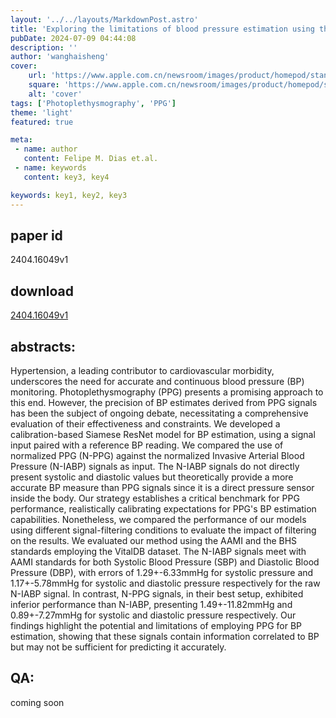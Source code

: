 ```yaml
---
layout: '../../layouts/MarkdownPost.astro'
title: 'Exploring the limitations of blood pressure estimation using the photoplethysmography signal'
pubDate: 2024-07-09 04:44:08
description: ''
author: 'wanghaisheng'
cover:
    url: 'https://www.apple.com.cn/newsroom/images/product/homepod/standard/Apple-HomePod-hero-230118_big.jpg.large_2x.jpg'
    square: 'https://www.apple.com.cn/newsroom/images/product/homepod/standard/Apple-HomePod-hero-230118_big.jpg.large_2x.jpg'
    alt: 'cover'
tags: ['Photoplethysmography', 'PPG'] 
theme: 'light'
featured: true

meta:
 - name: author
   content: Felipe M. Dias et.al.
 - name: keywords
   content: key3, key4

keywords: key1, key2, key3
---
```


## paper id
2404.16049v1
## download
[2404.16049v1](http://arxiv.org/abs/2404.16049v1)
## abstracts:
Hypertension, a leading contributor to cardiovascular morbidity, underscores the need for accurate and continuous blood pressure (BP) monitoring. Photoplethysmography (PPG) presents a promising approach to this end. However, the precision of BP estimates derived from PPG signals has been the subject of ongoing debate, necessitating a comprehensive evaluation of their effectiveness and constraints. We developed a calibration-based Siamese ResNet model for BP estimation, using a signal input paired with a reference BP reading. We compared the use of normalized PPG (N-PPG) against the normalized Invasive Arterial Blood Pressure (N-IABP) signals as input. The N-IABP signals do not directly present systolic and diastolic values but theoretically provide a more accurate BP measure than PPG signals since it is a direct pressure sensor inside the body. Our strategy establishes a critical benchmark for PPG performance, realistically calibrating expectations for PPG's BP estimation capabilities. Nonetheless, we compared the performance of our models using different signal-filtering conditions to evaluate the impact of filtering on the results. We evaluated our method using the AAMI and the BHS standards employing the VitalDB dataset. The N-IABP signals meet with AAMI standards for both Systolic Blood Pressure (SBP) and Diastolic Blood Pressure (DBP), with errors of 1.29+-6.33mmHg for systolic pressure and 1.17+-5.78mmHg for systolic and diastolic pressure respectively for the raw N-IABP signal. In contrast, N-PPG signals, in their best setup, exhibited inferior performance than N-IABP, presenting 1.49+-11.82mmHg and 0.89+-7.27mmHg for systolic and diastolic pressure respectively. Our findings highlight the potential and limitations of employing PPG for BP estimation, showing that these signals contain information correlated to BP but may not be sufficient for predicting it accurately.
## QA:
coming soon
